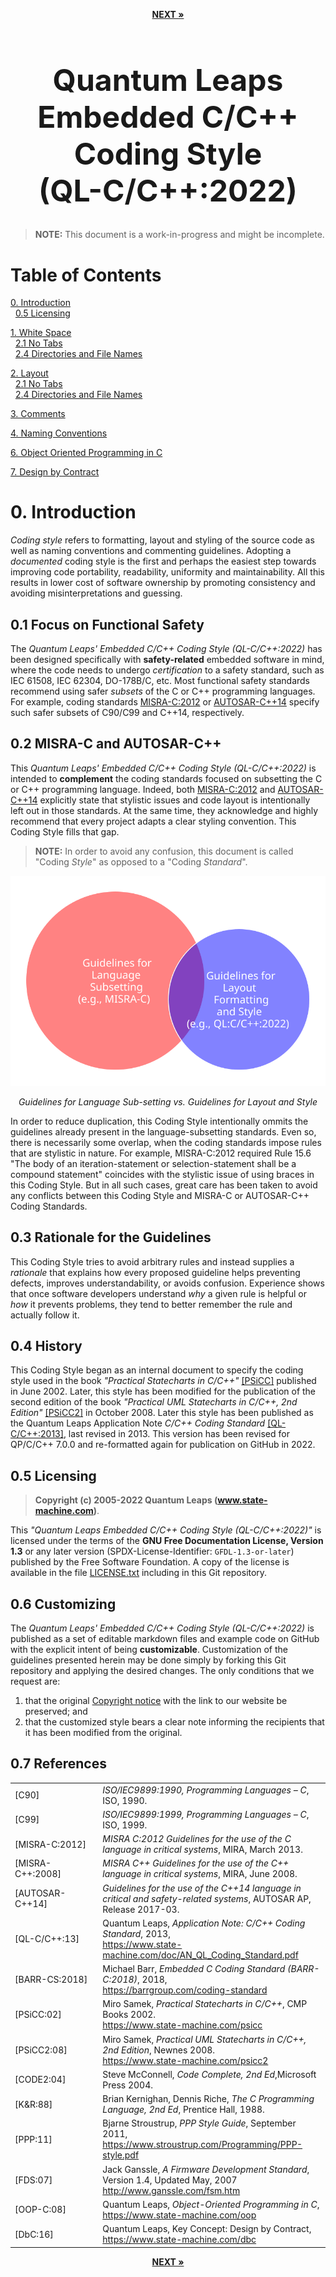 <p align="center">
<a href="SECTION1.md"><b>NEXT&nbsp;»</b></a>
</p>

<h1 align="center" style="font-size:xxx-large;">Quantum Leaps<br>Embedded C/C++ Coding Style<br>(QL-C/C++:2022)</h1>

> __NOTE:__ This document is a work-in-progress and might be incomplete.

# Table of Contents
[0. Introduction](#0-introduction)<br>
&nbsp;&nbsp;[0.5 Licensing](#05-licensing)<br>

[1. White Space](SECTION1.md)<br>
&nbsp;&nbsp;[2.1 No Tabs](#21-no-tabs)<br>
&nbsp;&nbsp;[2.4 Directories and File Names](#24-directories-and-file-names)<br>

[2. Layout](SECTION2.md)<br>
&nbsp;&nbsp;[2.1 No Tabs](#21-no-tabs)<br>
&nbsp;&nbsp;[2.4 Directories and File Names](#24-directories-and-file-names)<br>

[3. Comments](SECTION3.md)<br>


[4. Naming Conventions](SECTION4.md)<br>


[6. Object Oriented Programming in C](SECTION6.md)<br>

[7. Design by Contract](SECTION7.md)<br>


# 0. Introduction
_Coding style_ refers to formatting, layout and styling of the source code as well as naming conventions and commenting guidelines. Adopting a _documented_ coding style is the first and perhaps the easiest step towards improving code portability, readability, uniformity and maintainability. All this results in lower cost of software ownership by promoting consistency and avoiding misinterpretations and guessing.


## 0.1 Focus on Functional Safety
The _Quantum Leaps' Embedded C/C++ Coding Style (QL-C/C++:2022)_ has been designed specifically with __safety-related__ embedded software in mind, where the code needs to undergo _certification_ to a safety standard, such as IEC 61508, IEC 62304, DO-178B/C, etc. Most functional safety standards recommend using safer _subsets_ of the C or C++ programming languages. For example, coding standards [MISRA-C:2012](#04-references) or [AUTOSAR-C++14](#04-references) specify such safer subsets of C90/C99 and C++14, respectively. 


## 0.2 MISRA-C and AUTOSAR-C++
This _Quantum Leaps' Embedded C/C++ Coding Style (QL-C/C++:2022)_ is intended to __complement__ the coding standards focused on subsetting the C or C++ programming language. Indeed, both [MISRA-C:2012](#04-references) and [AUTOSAR-C++14](#04-references) explicitly state that stylistic issues and code layout is intentionally left out in those standards. At the same time, they acknowledge and highly recommend that every project adapts a clear styling convention. This Coding Style fills that gap.

> __NOTE:__ In order to avoid any confusion, this document is called "Coding _Style_" as opposed to a "Coding _Standard_".

<p align="center">
<img src="img/ql-venn.svg" title="Guidelines for Language Sub-setting vs. Guidelines for Layout and Style">
</p>
<p align="center">
<em>Guidelines for Language Sub-setting vs. Guidelines for Layout and Style</em>
</p>

In order to reduce duplication, this Coding Style intentionally ommits the guidelines already present in the language-subsetting standards. Even so, there is necessarily some overlap, when the coding standards impose rules that are stylistic in nature. For example, MISRA-C:2012 required Rule 15.6 "The body of an iteration-statement or selection-statement shall be a compound statement" coincides with the stylistic issue of using braces in this Coding Style. But in all such cases, great care has been taken to avoid any conflicts between this Coding Style and MISRA-C or AUTOSAR-C++ Coding Standards. 


## 0.3 Rationale for the Guidelines
This Coding Style tries to avoid arbitrary rules and instead supplies a _rationale_ that explains how every proposed guideline helps preventing defects, improves understandability, or avoids confusion. Experience shows that once software developers understand _why_ a given rule is helpful or _how_ it prevents problems, they tend to better remember the rule and actually follow it. 

 
## 0.4 History
This Coding Style began as an internal document to specify the coding style used in the book _"Practical Statecharts in C/C++"_ [[PSiCC]](#04-references) published in June 2002. Later, this style has been modified for the publication of the second edition of the book _"Practical UML Statecharts in C/C++, 2nd Edition"_ [[PSiCC2]](#04-references) in October 2008. Later this style has been published as the Quantum Leaps Application Note _C/C++ Coding Standard_ [[QL-C/C++:2013]](#04-references), last revised in 2013. This version has been revised for QP/C/C++ 7.0.0 and re-formatted again for publication on GitHub in 2022.


## 0.5 Licensing
> __Copyright (c) 2005-2022 Quantum Leaps (www.state-machine.com)__.

This _"Quantum Leaps Embedded C/C++ Coding Style (QL-C/C++:2022)"_ is licensed under the terms of the __GNU Free Documentation License, Version 1.3__ or any later version (SPDX-License-Identifier: `GFDL-1.3-or-later`) published by the Free Software Foundation. A copy of the license is available in the file [LICENSE.txt](LICENSE.txt) including in this Git repository. 


## 0.6 Customizing
The _Quantum Leaps' Embedded C/C++ Coding Style (QL-C/C++:2022)_ is published as a set of editable markdown files and example code on GitHub with the explicit intent of being __customizable__. Customization of the guidelines presented herein may be done simply by forking this Git repository and applying the desired changes. The only conditions that we request are:

1. that the original [Copyright notice](#02-licensing) with the link to our website be preserved; and
2. that the customized style bears a clear note informing the recipients that it has been modified from the original.

## 0.7 References

|   |   |
|---|---|
| [C90]&nbsp;&nbsp;&nbsp;&nbsp;&nbsp;&nbsp;&nbsp;&nbsp;&nbsp;&nbsp;&nbsp;&nbsp;&nbsp;&nbsp;&nbsp;&nbsp;&nbsp;&nbsp;&nbsp;&nbsp;&nbsp;&nbsp;&nbsp; | _ISO/IEC9899:1990, Programming Languages – C_, ISO, 1990.  |
| [C99]            | _ISO/IEC9899:1999, Programming Languages – C_, ISO, 1999.  |
| [MISRA-C:2012]   | _MISRA C:2012 Guidelines for the use of the C language in critical systems_, MIRA, March 2013.  |
| [MISRA-C++:2008] | _MISRA C++ Guidelines for the use of the C++ language in critical systems_, MIRA, June 2008.  |
| [AUTOSAR-C++14]  | _Guidelines for the use of the C++14 language in critical and safety-related systems_, AUTOSAR AP, Release 2017-03. |
| [QL-C/C++:13]    | Quantum Leaps, _Application Note: C/C++ Coding Standard_, 2013,<br>https://www.state-machine.com/doc/AN_QL_Coding_Standard.pdf
| [BARR-CS:2018]   | Michael Barr, _Embedded C Coding Standard (BARR-C:2018)_, 2018,<br>https://barrgroup.com/coding-standard |
| [PSiCC:02]       | Miro Samek, _Practical Statecharts in C/C++_, CMP Books 2002.<br>https://www.state-machine.com/psicc |
| [PSiCC2:08]      | Miro Samek, _Practical UML Statecharts in C/C++, 2nd Edition_, Newnes 2008.<br>https://www.state-machine.com/psicc2 |
| [CODE2:04]       | Steve McConnell, _Code Complete, 2nd Ed_,Microsoft Press 2004. |
| [K&R:88]         | Brian Kernighan, Dennis Riche, _The C Programming Language, 2nd Ed_, Prentice Hall, 1988. |
| [PPP:11]         | Bjarne Stroustrup, _PPP Style Guide_, September 2011,<br>https://www.stroustrup.com/Programming/PPP-style.pdf |
| [FDS:07]         | Jack Ganssle, _A Firmware Development Standard_, Version 1.4, Updated May, 2007<br>http://www.ganssle.com/fsm.htm |
| [OOP-C:08]       | Quantum Leaps, _Object-Oriented Programming in C_,<br>https://www.state-machine.com/oop  |
| [DbC:16]         | Quantum Leaps, Key Concept: Design by Contract,<br>https://www.state-machine.com/dbc |


<p align="center">
<a href="SECTION1.md"><b>NEXT&nbsp;»</b></a>
</p>
